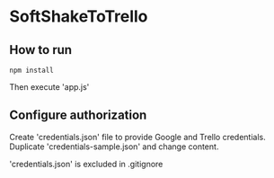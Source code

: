 # SoftShakeToTrello

## How to run
    
    npm install 

Then execute 'app.js'

## Configure authorization

Create 'credentials.json' file to provide Google and Trello credentials. Duplicate 'credentials-sample.json' and change content.

'credentials.json' is excluded in .gitignore
